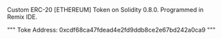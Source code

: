 Custom ERC-20 [ETHEREUM] Token on Solidity 0.8.0. Programmed in Remix IDE. 

"""
Toke Address: 0xcdf68ca47fdead4e2fd9ddb8ce2e67bd242a0ca9
"""
